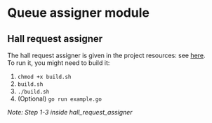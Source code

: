 # Queue assigner module
## Hall request assigner
The hall request assigner is given in the project resources: see [here](https://github.com/TTK4145/Project-resources/tree/master/cost_fns/hall_request_assigner).  
To run it, you might need to build it:

1. `chmod +x build.sh`
2. `build.sh`
3. `./build.sh`
4. (Optional) `go run example.go`   

*Note: Step 1-3 inside hall_request_assigner*